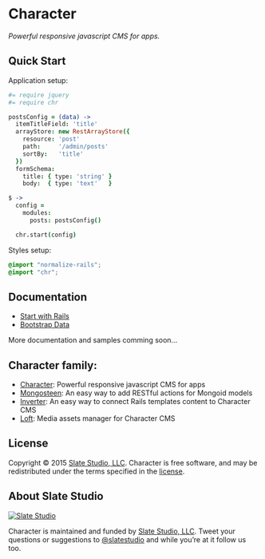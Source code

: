 # Character

*Powerful responsive javascript CMS for apps.*


## Quick Start

Application setup:

```coffee
#= require jquery
#= require chr

postsConfig = (data) ->
  itemTitleField: 'title'
  arrayStore: new RestArrayStore({
    resource: 'post'
    path:     '/admin/posts'
    sortBy:   'title'
  })
  formSchema:
    title: { type: 'string' }
    body:  { type: 'text'   }

$ ->
  config =
    modules:
      posts: postsConfig()

  chr.start(config)
```

Styles setup:

```scss
@import "normalize-rails";
@import "chr";
```


## Documentation

* [Start with Rails](docs/rails.md)
* [Bootstrap Data](docs/bootstrap.md)

More documentation and samples comming soon...


## Character family:

- [Character](https://github.com/slate-studio/chr): Powerful responsive javascript CMS for apps
- [Mongosteen](https://github.com/slate-studio/mongosteen): An easy way to add RESTful actions for Mongoid models
- [Inverter](https://github.com/slate-studio/inverter): An easy way to connect Rails templates content to Character CMS
- [Loft](https://github.com/slate-studio/loft): Media assets manager for Character CMS


## License

Copyright © 2015 [Slate Studio, LLC](http://slatestudio.com). Character is free software, and may be redistributed under the terms specified in the [license](LICENSE.md).


## About Slate Studio

[![Slate Studio](https://slate-git-images.s3-us-west-1.amazonaws.com/slate.png)](http://slatestudio.com)

Character is maintained and funded by [Slate Studio, LLC](http://slatestudio.com). Tweet your questions or suggestions to [@slatestudio](https://twitter.com/slatestudio) and while you’re at it follow us too.




